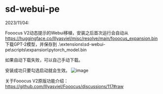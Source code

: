 # sd-webui-pe
2023/11/04:

Fooocus V2动态提示的Webui移植，安装之后首次运行会自动从 https://huggingface.co/lllyasviel/misc/resolve/main/fooocus_expansion.bin 下载GPT-2模型，并保存到 .\extensions\sd-webui-pe\scripts\expansion\pytorch_model.bin

如果自动下载失败，可以自己手动下载。

安装成功只要勾选启动就会生效。
![image](https://github.com/facok/sd-webui-pe/assets/128763816/7b77a2f3-b18a-405f-b6af-f53c9b6616f6)

关于Fooocus V2原版功能介绍：
https://github.com/lllyasviel/Fooocus/discussions/117#raw
